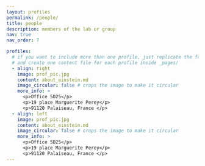 ```yaml
---
layout: profiles
permalink: /people/
title: people
description: members of the lab or group
nav: true
nav_order: 7

profiles:
  # if you want to include more than one profile, just replicate the following block
  # and create one content file for each profile inside _pages/
  - align: right
    image: prof_pic.jpg
    content: about_einstein.md
    image_circular: false # crops the image to make it circular
    more_info: >
      <p>Office 5D25</p>
      <p>19 place Marguerite Perey</p>
      <p>91120 Palaiseau, France </p>
  - align: left
    image: prof_pic.jpg
    content: about_einstein.md
    image_circular: false # crops the image to make it circular
    more_info: >
      <p>Office 5D25</p>
      <p>19 place Marguerite Perey</p>
      <p>91120 Palaiseau, France </p>
---
```


